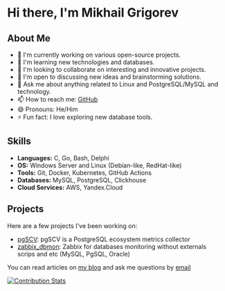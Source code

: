 # Hi there, I'm Mikhail Grigorev

## About Me

- 🔭 I'm currently working on various open-source projects.
- 🌱 I'm learning new technologies and databases.
- 👯 I'm looking to collaborate on interesting and innovative projects.
- 🤔 I'm open to discussing new ideas and brainstorming solutions.
- 💬 Ask me about anything related to Linux and PostgreSQL/MySQL and technology.
- 📫 How to reach me: [GitHub](https://github.com/CHERTS)
- 😄 Pronouns: He/Him
- ⚡ Fun fact: I love exploring new database tools.

## Skills

- **Languages:** C, Go, Bash, Delphi
- **OS:** Windows Server and Linux (Debian-like, RedHat-like)
- **Tools:** Git, Docker, Kubernetes, GitHub Actions
- **Databases:** MySQL, PostgreSQL, Clickhouse
- **Cloud Services:** AWS, Yandex.Cloud
  
## Projects

Here are a few projects I've been working on:

- [pgSCV](https://github.com/CHERTS/pgscv): pgSCV is a PostgreSQL ecosystem metrics collector
- [zabbix_dbmon](https://github.com/CHERTS/zabbix_dbmon): Zabbix for databases monitoring without externals scrips and etc (MySQL, PgSQL, Oracle)

You can read articles on [my blog](https://blog.programs74.ru) and ask me questions by [email](mailto:sleuthhound@gmail.com)

[![Contribution Stats](https://github-contribution-stats.vercel.app/api/?username=cherts)](https://github.com/LordDashMe/github-contribution-stats/)
